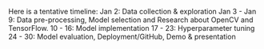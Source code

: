 Here is a tentative timeline:
Jan 2: Data collection & exploration
Jan 3 - Jan 9: Data pre-processing, Model selection and Research about OpenCV and TensorFlow.
10 - 16: Model implementation
17 - 23: Hyperparameter tuning
24 - 30: Model evaluation, Deployment/GitHub, Demo & presentation

